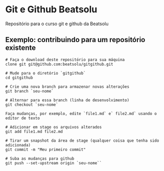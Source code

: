 # Git e Github Beatsolu

Repositório para o curso git e github da Beatsolu

## Exemplo: contribuindo para um repositório existente
``` 
# Faça o download deste repositório para sua máquina
clone git git@github.com:beatsolu/gitgithub.git

# Mude para o diretório `gitgithub`
cd gitgithub

# Crie uma nova branch para armazenar novas alterações
git branch `seu-nome`

# Alternar para essa branch (linha de desenvolvimento)
git checkout `seu-nome`

Faça mudanças, por exemplo, edite `file1.md` e` file2.md` usando o editor de texto

# Adicionar em stage os arquivos alterados
git add file1.md file2.md

# Tirar um snapshot da área de stage (qualquer coisa que tenha sido adicionada)
git commit -m "Meu primeiro commit"

# Suba as mudanças para github
git push --set-upstream origin `seu-nome``
```

